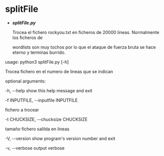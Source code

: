 # splitFile
* *__splitFile.py__*<p>
Trocea el fichero rockyou.txt en ficheros de 20000 lineas. Normalmente los ficheros de<p>
wordlists son muy tochos por lo que el ataque de fuerza bruta se hace eterno y terminas burrido.<p>

usage: python3 splitFile.py [-h]<p>

Trocea fichero en el numero de lineas que se indican<p>

optional arguments:<p>
  -h, --help            show this help message and exit<p>
  -f INPUTFILE, --inputfile INPUTFILE<p>
                        fichero a trocear<p>
  -t CHUCKSIZE, --chucksize CHUCKSIZE<p>
                        tamaño fichero salilda en lineas<p>
  -V, --version         show program's version number and exit<p>
  -v, --verbose         output verbose<p>
